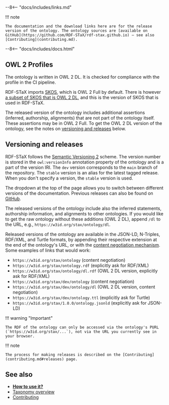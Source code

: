 --8<-- "docs/includes/links.md"

!!! note

    The documentation and the download links here are for the release version of the ontology. The ontology sources are [available on GitHub](https://github.com/RDF-STaX/rdf-stax.github.io) – see also [Contributing](contributing.md).

--8<-- "docs/includes/docs.html"

## OWL 2 Profiles

The ontology is written in OWL 2 DL. It is checked for compliance with the profile in the CI pipeline.

RDF-STaX imports [SKOS](https://www.w3.org/TR/skos-reference/), which is OWL 2 Full by default. There is however [a subset of SKOS that is OWL 2 DL](https://www.w3.org/TR/skos-reference/#rdf-schema-owl-dl), and this is the version of SKOS that is used in RDF-STaX.

The released version of the ontology includes additional assertions (inferred, authorship, alignments) that are not part of the ontology itself. These assertions may be in OWL 2 Full. To get the OWL 2 DL version of the ontology, see the notes on [versioning and releases](#versioning-and-releases) below.

## Versioning and releases

RDF-STaX follows the [Semantic Versioning 2](https://semver.org/) scheme. The version number is stored in the `owl:versionInfo` annotation property of the ontology and is a part of the version IRI. The `dev` version corresponds to the `main` branch of the repository. The `stable` version is an alias for the latest tagged release. When you don't specify a version, the `stable` version is used.

The dropdown at the top of the page allows you to switch between different versions of the documentation. Previous releases can also be found on [GitHub](https://github.com/RDF-STaX/rdf-stax.github.io/releases).

The released versions of the ontology include also the inferred statements, authorship information, and alignments to other ontologies. If you would like to get the raw ontology without these additions (OWL 2 DL), append `/dl` to the URL, e.g., `https://w3id.org/stax/ontology/dl`.

Released versions of the ontology are available in the JSON-LD, N-Triples, RDF/XML, and Turtle formats, by appending their respective extension at the end of the ontology's URL, or with the [content negotiation mechanism](https://developer.mozilla.org/en-US/docs/Web/HTTP/Content_negotiation). Some examples of links that would work:

- `https://w3id.org/stax/ontology` (content negotiation)
- `https://w3id.org/stax/ontology.rdf` (explicitly ask for RDF/XML)
- `https://w3id.org/stax/ontology/dl.rdf` (OWL 2 DL version, explicitly ask for RDF/XML)
- `https://w3id.org/stax/dev/ontology` (content negotiation)
- `https://w3id.org/stax/dev/ontology/dl` (OWL 2 DL version, content negotiation)
- `https://w3id.org/stax/dev/ontology.ttl` (explicitly ask for Turtle)
- `https://w3id.org/stax/1.0.0/ontology.jsonld` (explicitly ask for JSON-LD)

!!! warning "Important"

    The RDF of the ontology can only be accessed via the ontology's PURL (`https://w3id.org/stax/...`), not via the URL you currently see in your browser.

!!! note
    
    The process for making releases is described on the [Contributing](contributing.md#releases) page.

## See also

- **[How to use it?](use-it.md)**
- [Taxonomy overview](taxonomy.md)
- [Contributing](contributing.md)
